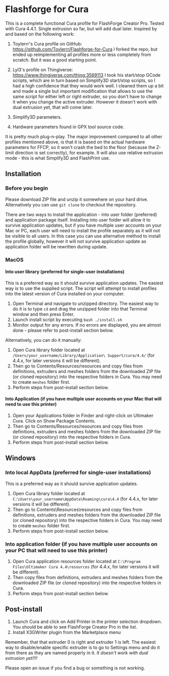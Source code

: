 # Flashforge for Cura

This is a complete functional Cura profile for FlashForge Creator Pro. Tested with Cura 4.4.1. Single extrusion so far, but will add dual later.
Inspired by and based on the following work:

1. Toylerrr's Cura profile on GitHub: https://github.com/Toylerrr/Flashforge-for-Cura
I forked the repo, but ended up reimplementing all profiles more or less completely from scratch. But it was a good starting point.

2. Lyl3's profile on Thingiverse: https://www.thingiverse.com/thing:3569113
I took his start/stop GCode scripts, which are in turn based on Simplify3D start/stop scripts, so I had a high confidence that they would work well. I cleaned them up a bit and made a single but important modification that allows to use the same script for either left or right extruder, so you don't have to change it when you change the active extruder. However it doesn't work with dual extrusion yet, that will come later.

3. Simplify3D parameters.

4. Hardware parameters found in GPX tool source code.

It is pretty much plug-n-play. The major improvement compared to all other profiles mentioned above, is that it is based on the actual hardware parameters for FFCP, so it won't crash the bed to the floor (because the Z-limit direction is set correctly), for example. It will also use relative extrusion mode - this is what Simplify3D and FlashPrint use.

## Installation

### Before you begin

Please download ZIP file and unzip it somewhere on your hard drive. Alternatively you can use `git clone` to checkout the repository.

There are two ways to install the application - into user folder (preferred) and application package itself. Installing into user folder will allow it to survive application updates, but if you have multiple user accounts on your Mac or PC, each user will need to install the profile separately as it will not be visible to all users. In this case you can use alternative method to install the profile globally, however it will not survive application update as application folder will be rewritten during update.

### MacOS 

#### Into user library (preferred for single-user installations)

This is a preferred way as it should survive application updates.
The easiest way is to use the supplied script. The script will attempt to install profiles into the latest version of Cura installed on your computer.

1. Open Terminal and navigate to unzipped directory. The easiest way to do it is to type `cd` and drag the unzipped folder into that Terminal window and then press Enter.
2. Launch install script by executing `bash ./install.sh`
3. Monitor output for any errors. If no errors are displayed, you are almost done - please refer to post-install section below.

Alternatively, you can do it manually:

1. Open Cura library folder located at `/Users/your_username/Library/Application\ Support/cura/4.4/` (for 4.4.x, for later versions it will be different). 
2. Then go to Contents/Resources/resources and copy files from definitions, extruders and meshes folders from the downloaded ZIP file (or cloned repository) into the respective folders in Cura. You may need to create `meshes` folder first.
3. Perform steps from post-install section below.


#### Into Application (if you have multiple user accounts on your Mac that will need to use this printer)

1. Open your Applications folder in Finder and right-click on Ultimaker Cura. Click on Show Package Contents.
2. Then go to Contents/Resources/resources and copy files from definitions, extruders and meshes folders from the downloaded ZIP file (or cloned repository) into the respective folders in Cura.
3. Perform steps from post-install section below.

## Windows

### Into local AppData (preferred for single-user installations)

This is a preferred way as it should survive application updates.

1. Open Cura library folder located at `C:\Users\your_username\AppData\Roaming\cura\4.4` (for 4.4.x, for later versions it will be different). 
2. Then go to Contents\Resources\resources and copy files from definitions, extruders and meshes folders from the downloaded ZIP file (or cloned repository) into the respective folders in Cura. You may need to create `meshes` folder first.
3. Perform steps from post-install section below.

### Into application folder (if you have multiple user accounts on your PC that will need to use this printer)

1. Open Cura application resources folder located at `C:\Program Files\Ultimaker Cura 4.4\resources` (for 4.4.x, for later versions it will be different). 
2. Then copy files from definitions, extruders and meshes folders from the downloaded ZIP file (or cloned repository) into the respective folders in Cura. 
3. Perform steps from post-install section below.


## Post-install

1. Launch Cura and click on Add Printer in the printer selection dropdown. You should be able to see FlashForge Creator Pro in the list.
2. Install X3GWriter plugin from the Marketplace menu

Remember, that that extruder 0 is right and extruder 1 is left. The easiest way to disable/enable specific extruder is to go to Settings menu and do it from there as they are named properly in it. *_It doesn't work with dual extrusion yet!!!!_*

Please open an issue if you find a bug or something is not working.


